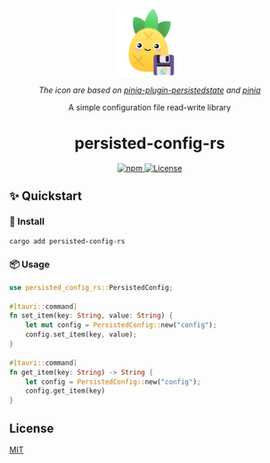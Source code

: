 <p align="center">
    <img src="./docs/images/logo.png" width="120" height="120" alt="logo">
</p>

<p align="center">
    <i>The icon are based on 
    <a href="https://prazdevs.github.io/pinia-plugin-persistedstate/">pinia-plugin-persistedstate</a>
    and 
    <a href="https://pinia.vuejs.org/">pinia</a></i>
</p>

<p align="center">
  A simple configuration file read-write library
</p>

<h1 align="center">persisted-config-rs</h1>

<p align="center">
  <a href="https://www.npmjs.com/package/pinia-plugin-persistedtauri">
    <img alt="npm" src="https://img.shields.io/crates/v/persisted-config-rs?color=%23c12127&label=persisted-config-rs&logo=rust" />
  </a>
  <a href="https://github.com/xiaochen0517/pinia-plugin-persistedtauri/blob/master/LICENSE">
    <img alt="License" src="https://img.shields.io/github/license/xiaochen0517/persisted-config-rs?color=%233da639&logo=open%20source%20initiative" />
  </a>
</p>

## ✨ Quickstart

### 🚚 Install

```bash
cargo add persisted-config-rs
```

### 📦 Usage

```rust
use persisted_config_rs::PersistedConfig;

#[tauri::command]
fn set_item(key: String, value: String) {
    let mut config = PersistedConfig::new("config");
    config.set_item(key, value);
}

#[tauri::command]
fn get_item(key: String) -> String {
    let config = PersistedConfig::new("config");
    config.get_item(key)
}
```

## License

[MIT](./LICENSE)